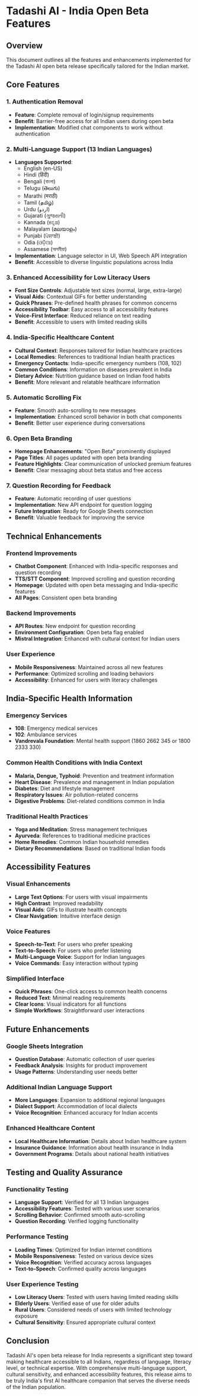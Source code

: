 # Tadashi AI - India Open Beta Features

## Overview
This document outlines all the features and enhancements implemented for the Tadashi AI open beta release specifically tailored for the Indian market.

## Core Features

### 1. Authentication Removal
- **Feature**: Complete removal of login/signup requirements
- **Benefit**: Barrier-free access for all Indian users during open beta
- **Implementation**: Modified chat components to work without authentication

### 2. Multi-Language Support (13 Indian Languages)
- **Languages Supported**:
  - English (en-US)
  - Hindi (हिंदी)
  - Bengali (বাংলা)
  - Telugu (తెలుగు)
  - Marathi (मराठी)
  - Tamil (தமிழ்)
  - Urdu (اردو)
  - Gujarati (ગુજરાતી)
  - Kannada (ಕನ್ನಡ)
  - Malayalam (മലയാളം)
  - Punjabi (ਪੰਜਾਬੀ)
  - Odia (ଓଡ଼ିଆ)
  - Assamese (অসমীয়া)
- **Implementation**: Language selector in UI, Web Speech API integration
- **Benefit**: Accessible to diverse linguistic populations across India

### 3. Enhanced Accessibility for Low Literacy Users
- **Font Size Controls**: Adjustable text sizes (normal, large, extra-large)
- **Visual Aids**: Contextual GIFs for better understanding
- **Quick Phrases**: Pre-defined health phrases for common concerns
- **Accessibility Toolbar**: Easy access to all accessibility features
- **Voice-First Interface**: Reduced reliance on text reading
- **Benefit**: Accessible to users with limited reading skills

### 4. India-Specific Healthcare Content
- **Cultural Context**: Responses tailored for Indian healthcare practices
- **Local Remedies**: References to traditional Indian health practices
- **Emergency Contacts**: India-specific emergency numbers (108, 102)
- **Common Conditions**: Information on diseases prevalent in India
- **Dietary Advice**: Nutrition guidance based on Indian food habits
- **Benefit**: More relevant and relatable healthcare information

### 5. Automatic Scrolling Fix
- **Feature**: Smooth auto-scrolling to new messages
- **Implementation**: Enhanced scroll behavior in both chat components
- **Benefit**: Better user experience during conversations

### 6. Open Beta Branding
- **Homepage Enhancements**: "Open Beta" prominently displayed
- **Page Titles**: All pages updated with open beta branding
- **Feature Highlights**: Clear communication of unlocked premium features
- **Benefit**: Clear messaging about beta status and free access

### 7. Question Recording for Feedback
- **Feature**: Automatic recording of user questions
- **Implementation**: New API endpoint for question logging
- **Future Integration**: Ready for Google Sheets connection
- **Benefit**: Valuable feedback for improving the service

## Technical Enhancements

### Frontend Improvements
- **Chatbot Component**: Enhanced with India-specific responses and question recording
- **TTS/STT Component**: Improved scrolling and question recording
- **Homepage**: Updated with open beta messaging and India-specific features
- **All Pages**: Consistent open beta branding

### Backend Improvements
- **API Routes**: New endpoint for question recording
- **Environment Configuration**: Open beta flag enabled
- **Mistral Integration**: Enhanced with cultural context for Indian users

### User Experience
- **Mobile Responsiveness**: Maintained across all new features
- **Performance**: Optimized scrolling and loading behaviors
- **Accessibility**: Enhanced for users with literacy challenges

## India-Specific Health Information

### Emergency Services
- **108**: Emergency medical services
- **102**: Ambulance services
- **Vandrevala Foundation**: Mental health support (1860 2662 345 or 1800 2333 330)

### Common Health Conditions with India Context
- **Malaria, Dengue, Typhoid**: Prevention and treatment information
- **Heart Disease**: Prevalence and management in Indian population
- **Diabetes**: Diet and lifestyle management
- **Respiratory Issues**: Air pollution-related concerns
- **Digestive Problems**: Diet-related conditions common in India

### Traditional Health Practices
- **Yoga and Meditation**: Stress management techniques
- **Ayurveda**: References to traditional medicine practices
- **Home Remedies**: Common Indian household remedies
- **Dietary Recommendations**: Based on traditional Indian foods

## Accessibility Features

### Visual Enhancements
- **Large Text Options**: For users with visual impairments
- **High Contrast**: Improved readability
- **Visual Aids**: GIFs to illustrate health concepts
- **Clear Navigation**: Intuitive interface design

### Voice Features
- **Speech-to-Text**: For users who prefer speaking
- **Text-to-Speech**: For users who prefer listening
- **Multi-Language Voice**: Support for Indian languages
- **Voice Commands**: Easy interaction without typing

### Simplified Interface
- **Quick Phrases**: One-click access to common health concerns
- **Reduced Text**: Minimal reading requirements
- **Clear Icons**: Visual indicators for all functions
- **Simple Workflows**: Straightforward user interactions

## Future Enhancements

### Google Sheets Integration
- **Question Database**: Automatic collection of user queries
- **Feedback Analysis**: Insights for product improvement
- **Usage Patterns**: Understanding user needs better

### Additional Indian Language Support
- **More Languages**: Expansion to additional regional languages
- **Dialect Support**: Accommodation of local dialects
- **Voice Recognition**: Enhanced accuracy for Indian accents

### Enhanced Healthcare Content
- **Local Healthcare Information**: Details about Indian healthcare system
- **Insurance Guidance**: Information about health insurance in India
- **Government Programs**: Details about national health initiatives

## Testing and Quality Assurance

### Functionality Testing
- **Language Support**: Verified for all 13 Indian languages
- **Accessibility Features**: Tested with various user scenarios
- **Scrolling Behavior**: Confirmed smooth auto-scrolling
- **Question Recording**: Verified logging functionality

### Performance Testing
- **Loading Times**: Optimized for Indian internet conditions
- **Mobile Responsiveness**: Tested on various device sizes
- **Voice Recognition**: Verified accuracy across languages
- **Text-to-Speech**: Confirmed quality across languages

### User Experience Testing
- **Low Literacy Users**: Tested with users having limited reading skills
- **Elderly Users**: Verified ease of use for older adults
- **Rural Users**: Considered needs of users with limited technology exposure
- **Cultural Sensitivity**: Ensured appropriate cultural context

## Conclusion

Tadashi AI's open beta release for India represents a significant step toward making healthcare accessible to all Indians, regardless of language, literacy level, or technical expertise. With comprehensive multi-language support, cultural sensitivity, and enhanced accessibility features, this release aims to be truly India's first AI healthcare companion that serves the diverse needs of the Indian population.